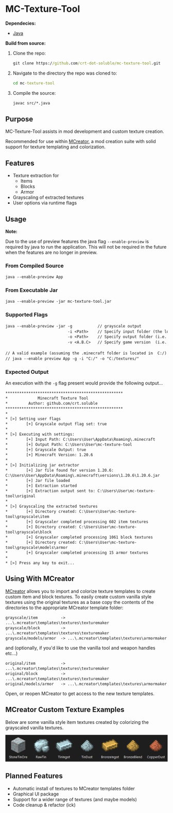 
# MC-Texture-Tool

**Dependecies:**

- [Java](https://www.oracle.com/in/java/technologies/downloads/)

**Build from source:**

1. Clone the repo:

    ```bat
    git clone https://github.com/crt-dot-soluble/mc-texture-tool.git    
    ```

2. Navigate to the directory the repo was cloned to:

    ```bat
    cd mc-texture-tool
    ```

3. Compile the source:

    ```bat
    javac src/*.java
    ```

## Purpose

MC-Texture-Tool assists in mod development and custom texture creation.

Recommended for use within [MCreator](https://mcreator.net/), a mod creation suite with solid support for texture templating and colorization.

## Features

- Texture extraction for
  - Items
  - Blocks
  - Armor
- Grayscaling of extracted textures
- User options via runtime flags

## Usage

**Note:**

Due to the use of preview features the java flag ```--enable-preview``` is required by java to run the application.
This will not be required in the future when the features are no longer in preview.

### From Compiled Source

```txt
java --enable-preview App 
```

### From Executable Jar

```txt
java --enable-preview -jar mc-texture-tool.jar  
```

### Supported Flags

```txt
java --enable-preview -jar -g           // grayscale output
                           -i <Path>    // Specify input folder (the location of the .minecraft folder)
                           -o <Path>    // Specify output folder (i.e. C:/textures/)
                           -v <A.B.C>   // Specify game version  (i.e. 1.20.6)

// A valid example (assuming the .minecraft folder is located in  C:/)
// java --enable preview App -g -i "C:/" -o "C:/textures/"
```

### Expected Output

An execution with the ```-g``` flag present would provide the following output...

```text
***************************************************
*             Minecraft Texture Tool
*         Author: github.com/crt.soluble
***************************************************
*
* [>] Setting user flags
*        [+] Grayscale output flag set: true
*
* [>] Executing with settings:
*        [+] Input Path: C:\Users\User\AppData\Roaming\.minecraft
*        [+] Output Path: C:\Users\User\mc-texture-tool
*        [+] Grayscale Output: true
*        [+] Minecraft Version: 1.20.6
*
* [>] Initializing jar extractor
*        [+] Jar file found for version 1.20.6: C:\Users\User\AppData\Roaming\.minecraft\versions\1.20.6\1.20.6.jar
*        [+] Jar file loaded
*        [+] Extraction started
*        [+] Extraction output sent to: C:\Users\User\mc-texture-tool\original
*
* [>] Grayscaling the extracted textures
*        [+] Directory created: C:\Users\User\mc-texture-tool\grayscale\item
*        [+] Grayscaler completed processing 602 item textures
*        [+] Directory created: C:\Users\User\mc-texture-tool\grayscale\block
*        [+] Grayscaler completed processing 1061 block textures
*        [+] Directory created: C:\Users\User\mc-texture-tool\grayscale\models\armor
*        [+] Grayscaler completed processing 15 armor textures
*
* [>] Press any key to exit...
```

## Using With MCreator

[MCreator](https://mcreator.net/) allows you to import and colorize texture templates to create custom item and block textures. To easily create custom vanilla style textures using the original textures as a base copy the contents of the directories to the appropriate MCreator template folder:

```text
grayscale/item          -> ...\.mcreator\templates\textures\texturemaker
grayscale/block         -> ...\.mcreator\templates\textures\texturemaker
grayscale/models/armor  -> ...\.mcreator\templates\textures\armormaker
```

and (optionally, if you'd like to use the vanilla tool and weapon handles etc...)

```text
original/item           -> ...\.mcreator\templates\textures\texturemaker
original/block          -> ...\.mcreator\templates\textures\texturemaker
original/models/armor   -> ...\.mcreator\templates\textures\armormaker
```

Open, or reopen MCreator to get access to the new texture templates.

## MCreator Custom Texture Examples

Below are some vanilla style item textures created by colorizing the grayscaled vanilla textures.

![alt text](images/custom_textures.png)

## Planned Features

- Automatic install of textures to MCreator templates folder
- Graphical UI package
- Support for a wider range of textures (and maybe models)
- Code cleanup & refactor (ick)
